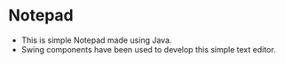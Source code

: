 # Notepad
* This is simple Notepad made using Java.
* Swing components have been used to develop this simple text editor.
